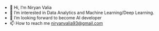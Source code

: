 - 👋 Hi, I’m Niryan Valia
- 👀 I’m interested in Data Analytics and Machine Learning/Deep Learning.
- 🌱 I’m looking forward to become AI developer
- 📫 How to reach me niryanvalia93@gmail.com

<!---
DemonSlay96/DemonSlay96 is a ✨ special ✨ repository because its `README.md` (this file) appears on your GitHub profile.
You can click the Preview link to take a look at your changes.
--->
